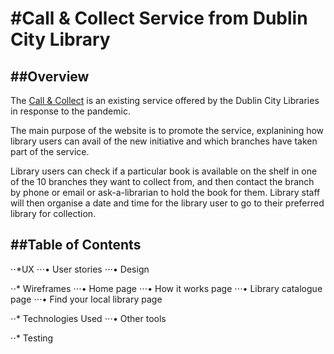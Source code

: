 #Call & Collect Service from Dublin City Library
======


##Overview
------

The [Call & Collect](https://stefcruz.github.io/ci_milestone1/) is an existing service offered by the Dublin City Libraries in response to the pandemic. 

The main purpose of the website is to promote the service, explanining how library users can avail of the new initiative and which branches have taken part of the service. 

Library users can check if a particular book is available on the shelf in one of the 10 branches they want to collect from, and then contact the branch by phone or email or ask-a-librarian to hold the book for them. Library staff will then organise a date and time for the library user to go to their preferred library for collection.

##Table of Contents
------
⋅⋅*UX
⋅⋅⋅• User stories
⋅⋅⋅• Design

⋅⋅* Wireframes
⋅⋅⋅• Home page
⋅⋅⋅• How it works page
⋅⋅⋅• Library catalogue page
⋅⋅⋅• Find your local library page

⋅⋅* Technologies Used
⋅⋅⋅• Other tools

⋅⋅* Testing